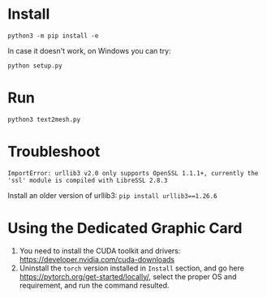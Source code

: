 # Install

```
python3 -m pip install -e
```

In case it doesn't work, on Windows you can try:
```
python setup.py
```

# Run

```
python3 text2mesh.py
```

# Troubleshoot

```
ImportError: urllib3 v2.0 only supports OpenSSL 1.1.1+, currently the 'ssl' module is compiled with LibreSSL 2.8.3
```

Install an older version of urllib3: `pip install urllib3==1.26.6`


# Using the Dedicated Graphic Card
1. You need to install the CUDA toolkit and drivers: https://developer.nvidia.com/cuda-downloads
2. Uninstall the `torch` version installed in `Install` section, and go here https://pytorch.org/get-started/locally/, select the proper OS and requirement, and run the command resulted.